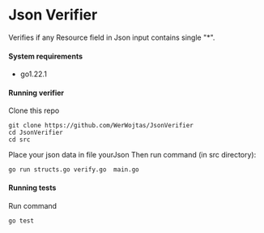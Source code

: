 # Json Verifier
Verifies if any Resource field in Json input contains single "*".
#### System requirements
- go1.22.1
#### Running verifier
Clone this repo
```
git clone https://github.com/WerWojtas/JsonVerifier
cd JsonVerifier
cd src
```
Place your json data in file yourJson
Then run command (in src directory):
```
go run structs.go verify.go  main.go
```
#### Running tests
Run command
```
go test
```

